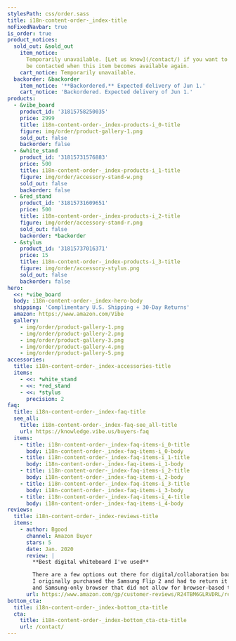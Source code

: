 ```yaml
---
stylesPath: css/order.sass
title: i18n-content-order-_index-title
noFixedNavbar: true
is_order: true
product_notices:
  sold_out: &sold_out
    item_notice:
      Temporarily unavailable. [Let us know](/contact/) if you want to
      be contacted when this item becomes available again.
    cart_notice: Temporarily unavailable.
  backorder: &backorder
    item_notice: '**Backordered.** Expected delivery of Jun 1.'
    cart_notice: 'Backordered. Expected delivery of Jun 1.'
products:
  - &vibe_board
    product_id: '31815758250035'
    price: 2999
    title: i18n-content-order-_index-products-i_0-title
    figure: img/order/product-gallery-1.png
    sold_out: false
    backorder: false
  - &white_stand
    product_id: '31815731576883'
    price: 500
    title: i18n-content-order-_index-products-i_1-title
    figure: img/order/accessory-stand-w.png
    sold_out: false
    backorder: false
  - &red_stand
    product_id: '31815731609651'
    price: 500
    title: i18n-content-order-_index-products-i_2-title
    figure: img/order/accessory-stand-r.png
    sold_out: false
    backorder: *backorder
  - &stylus
    product_id: '31815737016371'
    price: 15
    title: i18n-content-order-_index-products-i_3-title
    figure: img/order/accessory-stylus.png
    sold_out: false
    backorder: false
hero:
  <<: *vibe_board
  body: i18n-content-order-_index-hero-body
  shipping: 'Complimentary U.S. Shipping + 30-Day Returns'
  amazon: https://www.amazon.com/Vibe
  gallery:
    - img/order/product-gallery-1.png
    - img/order/product-gallery-2.png
    - img/order/product-gallery-3.png
    - img/order/product-gallery-4.png
    - img/order/product-gallery-5.png
accessories:
  title: i18n-content-order-_index-accessories-title
  items:
    - <<: *white_stand
    - <<: *red_stand
    - <<: *stylus
      precision: 2
faq:
  title: i18n-content-order-_index-faq-title
  see_all:
    title: i18n-content-order-_index-faq-see_all-title
    url: https://knowledge.vibe.us/buyers-faq
  items:
    - title: i18n-content-order-_index-faq-items-i_0-title
      body: i18n-content-order-_index-faq-items-i_0-body
    - title: i18n-content-order-_index-faq-items-i_1-title
      body: i18n-content-order-_index-faq-items-i_1-body
    - title: i18n-content-order-_index-faq-items-i_2-title
      body: i18n-content-order-_index-faq-items-i_2-body
    - title: i18n-content-order-_index-faq-items-i_3-title
      body: i18n-content-order-_index-faq-items-i_3-body
    - title: i18n-content-order-_index-faq-items-i_4-title
      body: i18n-content-order-_index-faq-items-i_4-body
reviews:
  title: i18n-content-order-_index-reviews-title
  items:
    - author: Bgood
      channel: Amazon Buyer
      stars: 5
      date: Jan. 2020
      review: |
        **Best digital whiteboard I've used**

        There are a few options out there for digital/collaboration boards.
        I originally purchased the Samsung Flip 2 and had to return it due to its lack of cloud collaboration
        and Samsung-only browser that did not allow for browser-based tools...
      url: https://www.amazon.com/gp/customer-reviews/R24TBM6GLRVDRL/ref=cm_cr_dp_d_rvw_ttl?ie=UTF8&ASIN=B081LPL772
bottom_cta:
  title: i18n-content-order-_index-bottom_cta-title
  cta:
    title: i18n-content-order-_index-bottom_cta-cta-title
    url: /contact/
---
```

